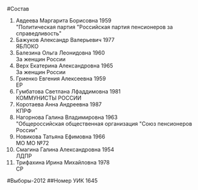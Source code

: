 #Состав
1. Авдеева Маргарита Борисовна 1959   
    "Политическая партия "Российская партия пенсионеров за справедливость"
2. Бажуков Александр Валерьевич 1977   
    ЯБЛОКО
3. Балезина Ольга Леонидовна 1960   
    За женщин России
4. Верх Екатерина Александровна 1965   
    За женщин России
5. Гриенко Евгения Алексеевна 1959   
    ЕР
6. Гумбатова Светлана Лфаддимовна 1981   
    КОММУНИСТЫ РОССИИ
7. Коротаева Анна Андреевна 1987   
    КПРФ
8. Нагорнова Галина Владимировна 1963   
    "Общероссийская общественная организация "Союз пенсионеров России"
9. Новикова Татьяна Ефимовна 1966   
    МО МО №72
10. Смагина Галина Александровна 1954   
    ЛДПР
11. Трифахина Ирина Михайловна 1978   
    СР

#Выборы-2012
##Номер УИК
1645